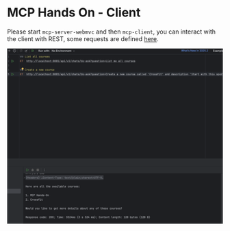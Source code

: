 # MCP Hands On - Client

Please start `mcp-server-webmvc` and then `mcp-client`, you can interact with the client with REST, some requests are defined [here](./doc/ask-question.http).

![Example](./doc/img.png)
